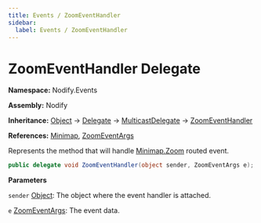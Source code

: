 ```yaml
---
title: Events / ZoomEventHandler
sidebar:
  label: Events / ZoomEventHandler
---
```


# ZoomEventHandler Delegate  
  
**Namespace:** Nodify.Events  
  
**Assembly:** Nodify  
  
**Inheritance:** [Object](https://docs.microsoft.com/en-us/dotnet/api/System.Object) → [Delegate](https://docs.microsoft.com/en-us/dotnet/api/System.Delegate) → [MulticastDelegate](https://docs.microsoft.com/en-us/dotnet/api/System.MulticastDelegate) → [ZoomEventHandler](Nodify_Events_ZoomEventHandler)  
  
**References:** [Minimap](Nodify_Minimap), [ZoomEventArgs](Nodify_Events_ZoomEventArgs)  
  
Represents the method that will handle [Minimap.Zoom](Nodify_Minimap#zoom) routed event.  
  
```csharp  
public delegate void ZoomEventHandler(object sender, ZoomEventArgs e);  
```  
  
**Parameters**  
  
`sender` [Object](https://docs.microsoft.com/en-us/dotnet/api/System.Object): The object where the event handler is attached.  
  
`e` [ZoomEventArgs](Nodify_Events_ZoomEventArgs): The event data.  
  

